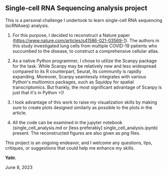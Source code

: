 ## **Single-cell RNA Sequencing analysis project**

This is a personal challenge I undertook to learn single-cell RNA sequencing (scRNAseq) analysis.

1. For this purpose, I decided to reconstruct a Nature paper (https://www.nature.com/articles/s41586-021-03569-1).
The authors in this study investigated lung cells from multiple COVID-19 patients who succumbed to the disease, to construct a comprehensive cellular atlas.

2. As a native Python programmer, I chose to utilize the Scanpy package for the task.
While Scanpy may be relatively new and less widespread compared to its R counterpart, Seurat, its community is rapidly expanding.
Moreover, Scanpy seamlessly integrates with various Python's multiomics packages, such as Squidpy for spatial transcriptomics.
But frankly, the most significant advantage of Scanpy is just that it's in Python =)!

3. I took advantage of this work to raise my visualization skills by making sure to create plots designed similarly as possible to the plots in the article.

4. All the code can be examined in the jupyter notebook (single_cell_analysis.md or [less preferably] single_cell_analysis.ipynb) present. The reconstructed figures are also given as png files.

This project is an ongoing endeavor, and I welcome any questions, tips, critiques, or suggestions that could help me enhance my skills.

**Yatir.**

June 8, 2023
